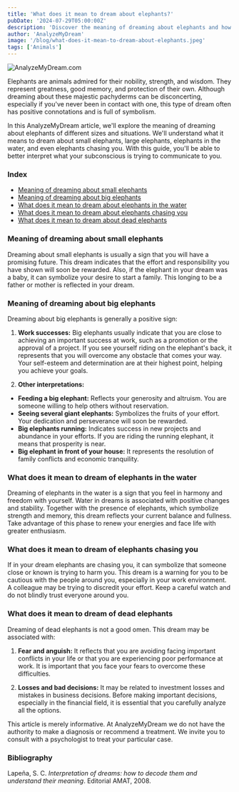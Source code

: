 ```yaml
---
title: 'What does it mean to dream about elephants?'
pubDate: '2024-07-29T05:00:00Z'
description: 'Discover the meaning of dreaming about elephants and how these dreams can reflect your achievements, concerns, and emotional state.'
author: 'AnalyzeMyDream'
image: '/blog/what-does-it-mean-to-dream-about-elephants.jpeg'
tags: ['Animals']
---
```


![AnalyzeMyDream.com](/blog/what-does-it-mean-to-dream-about-elephants.jpeg)

Elephants are animals admired for their nobility, strength, and wisdom. They represent greatness, good memory, and protection of their own. Although dreaming about these majestic pachyderms can be disconcerting, especially if you've never been in contact with one, this type of dream often has positive connotations and is full of symbolism.

In this AnalyzeMyDream article, we'll explore the meaning of dreaming about elephants of different sizes and situations. We'll understand what it means to dream about small elephants, large elephants, elephants in the water, and even elephants chasing you. With this guide, you'll be able to better interpret what your subconscious is trying to communicate to you.

### Index

- [Meaning of dreaming about small elephants](#meaning-of-dreaming-about-small-elephants)
- [Meaning of dreaming about big elephants](#meaning-of-dreaming-about-big-elephants)
- [What does it mean to dream about elephants in the water](#what-does-it-mean-to-dream-about-elephants-in-the-water)
- [What does it mean to dream about elephants chasing you](#what-does-it-mean-to-dream-about-elephants-chasing-you)
- [What does it mean to dream about dead elephants](#what-does-it-mean-to-dream-about-dead-elephants)

### Meaning of dreaming about small elephants

Dreaming about small elephants is usually a sign that you will have a promising future. This dream indicates that the effort and responsibility you have shown will soon be rewarded. Also, if the elephant in your dream was a baby, it can symbolize your desire to start a family. This longing to be a father or mother is reflected in your dream.

### Meaning of dreaming about big elephants

Dreaming about big elephants is generally a positive sign:

1. **Work successes:** Big elephants usually indicate that you are close to achieving an important success at work, such as a promotion or the approval of a project. If you see yourself riding on the elephant's back, it represents that you will overcome any obstacle that comes your way. Your self-esteem and determination are at their highest point, helping you achieve your goals.

2. **Other interpretations:**
- **Feeding a big elephant:** Reflects your generosity and altruism. You are someone willing to help others without reservation.
- **Seeing several giant elephants:** Symbolizes the fruits of your effort. Your dedication and perseverance will soon be rewarded.
- **Big elephants running:** Indicates success in new projects and abundance in your efforts. If you are riding the running elephant, it means that prosperity is near.
- **Big elephant in front of your house:** It represents the resolution of family conflicts and economic tranquility.

### What does it mean to dream of elephants in the water

Dreaming of elephants in the water is a sign that you feel in harmony and freedom with yourself. Water in dreams is associated with positive changes and stability. Together with the presence of elephants, which symbolize strength and memory, this dream reflects your current balance and fullness. Take advantage of this phase to renew your energies and face life with greater enthusiasm.

### What does it mean to dream of elephants chasing you

If in your dream elephants are chasing you, it can symbolize that someone close or known is trying to harm you. This dream is a warning for you to be cautious with the people around you, especially in your work environment. A colleague may be trying to discredit your effort. Keep a careful watch and do not blindly trust everyone around you. 

### What does it mean to dream of dead elephants

Dreaming of dead elephants is not a good omen. This dream may be associated with:

1. **Fear and anguish:** It reflects that you are avoiding facing important conflicts in your life or that you are experiencing poor performance at work. It is important that you face your fears to overcome these difficulties.

2. **Losses and bad decisions:** It may be related to investment losses and mistakes in business decisions. Before making important decisions, especially in the financial field, it is essential that you carefully analyze all the options.

This article is merely informative. At AnalyzeMyDream we do not have the authority to make a diagnosis or recommend a treatment. We invite you to consult with a psychologist to treat your particular case.

### Bibliography

Lapeña, S. C. *Interpretation of dreams: how to decode them and understand their meaning*. Editorial AMAT, 2008.